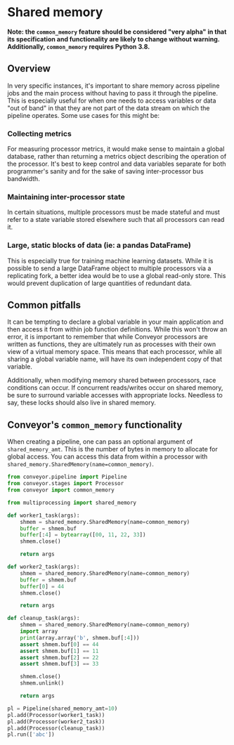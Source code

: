 # Shared memory
__Note: the `common_memory` feature should be considered "very alpha" in that its specification and functionality are likely to change without warning. Additionally, `common_memory` requires Python 3.8.__

## Overview
In very specific instances, it's important to share memory across pipeline jobs and the main process without having to pass it through the pipeline. This is especially useful for when one needs to access variables or data "out of band" in that they are not part of the data stream on which the pipeline operates. Some use cases for this might be:

### Collecting metrics
For measuring processor metrics, it would make sense to maintain a global database, rather than returning a metrics object describing the operation of the processor. It's best to keep control and data variables separate for both programmer's sanity and for the sake of saving inter-processor bus bandwidth.

### Maintaining inter-processor state
In certain situations, multiple processors must be made stateful and must refer to a state variable stored elsewhere such that all processors can read it.

### Large, static blocks of data (ie: a pandas DataFrame)
This is especially true for training machine learning datasets. While it is possible to send a large DataFrame object to multiple processors via a replicating fork, a better idea would be to use a global read-only store. This would prevent duplication of large quantities of redundant data.

## Common pitfalls
It can be tempting to declare a global variable in your main application and then access it from within job function definitions. While this won't throw an error, it is important to remember that while Conveyor processors are written as functions, they are ultimately run as processes with their own view of a virtual memory space. This means that each processor, while all sharing a global variable name, will have its own independent copy of that variable.

Additionally, when modifying memory shared between processors, race conditions can occur. If concurrent reads/writes occur on shared memory, be sure to surround variable accesses with appropriate locks. Needless to say, these locks should also live in shared memory.

## Conveyor's `common_memory` functionality

When creating a pipeline, one can pass an optional argument of `shared_memory_amt`. This is the number of bytes in memory to allocate for global access. You can access this data from within a processor with `shared_memory.SharedMemory(name=common_memory)`.

```python
from conveyor.pipeline import Pipeline
from conveyor.stages import Processor
from conveyor import common_memory

from multiprocessing import shared_memory

def worker1_task(args):
    shmem = shared_memory.SharedMemory(name=common_memory)
    buffer = shmem.buf
    buffer[:4] = bytearray([00, 11, 22, 33])
    shmem.close()

    return args

def worker2_task(args):
    shmem = shared_memory.SharedMemory(name=common_memory)
    buffer = shmem.buf
    buffer[0] = 44
    shmem.close()

    return args

def cleanup_task(args):
    shmem = shared_memory.SharedMemory(name=common_memory)
    import array
    print(array.array('b', shmem.buf[:4]))
    assert shmem.buf[0] == 44
    assert shmem.buf[1] == 11
    assert shmem.buf[2] == 22
    assert shmem.buf[3] == 33

    shmem.close()
    shmem.unlink()

    return args

pl = Pipeline(shared_memory_amt=10)
pl.add(Processor(worker1_task))
pl.add(Processor(worker2_task))
pl.add(Processor(cleanup_task))
pl.run(['abc'])
```
